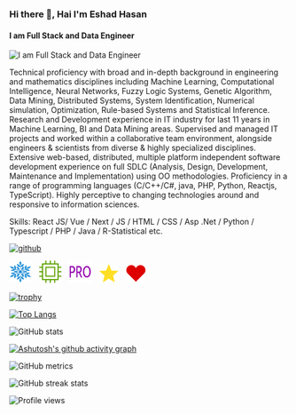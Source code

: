 ### Hi there 👋, Hai I'm Eshad Hasan
#### I am Full Stack and Data Engineer
![I am Full Stack and Data Engineer](https://res.cloudinary.com/duvqwdyz6/image/upload/v1662892956/personal/Screenshot_2B_2528274_2529_n6dr2a.png)

Technical proficiency with broad and in-depth background in
engineering and
mathematics disciplines including Machine Learning, Computational
Intelligence, Neural
Networks, Fuzzy Logic Systems, Genetic Algorithm, Data Mining,
Distributed Systems,
System Identification, Numerical simulation, Optimization,
Rule-based Systems and
Statistical Inference.
Research and Development experience in IT industry for last 11 years
in Machine
Learning, BI and Data Mining areas.
Supervised and managed IT projects and worked within a
collaborative team
environment, alongside engineers & scientists from diverse & highly
specialized
disciplines.
Extensive web-based, distributed, multiple platform independent
software
development experience on full SDLC (Analysis, Design,
Development, Maintenance and
Implementation) using OO methodologies.
Proficiency in a range of programming languages (C/C++/C#, java,
PHP, Python, Reactjs, TypeScript).
Highly perceptive to changing technologies around and responsive
to information
sciences.

Skills: React JS/ Vue / Next / JS / HTML / CSS / Asp .Net / Python / Typescript / PHP / Java / R-Statistical etc.



[<img src='https://cdn.jsdelivr.net/npm/simple-icons@3.0.1/icons/github.svg' alt='github' height='40'>](https://github.com/eshad)  

<a href='https://archiveprogram.github.com/'><img src='https://raw.githubusercontent.com/acervenky/animated-github-badges/master/assets/acbadge.gif' width='40' height='40'></a> <a href='https://docs.github.com/en/developers'><img src='https://raw.githubusercontent.com/acervenky/animated-github-badges/master/assets/devbadge.gif' width='40' height='40'></a> <a href='https://github.com/pricing'><img src='https://raw.githubusercontent.com/acervenky/animated-github-badges/master/assets/pro.gif' width='40' height='40'></a> <a href='https://stars.github.com/'><img src='https://raw.githubusercontent.com/acervenky/animated-github-badges/master/assets/starbadge.gif' width='35' height='35'></a> <a href='https://docs.github.com/en/github/supporting-the-open-source-community-with-github-sponsors'><img src='https://raw.githubusercontent.com/acervenky/animated-github-badges/master/assets/sponsorbadge.gif' width='35' height='35'></a> 

[![trophy](https://github-profile-trophy.vercel.app/?username=eshad)](https://github.com/ryo-ma/github-profile-trophy)

[![Top Langs](https://github-readme-stats.vercel.app/api/top-langs/?username=eshad)](https://github.com/anuraghazra/github-readme-stats)

![GitHub stats](https://github-readme-stats.vercel.app/api?username=eshad&show_icons=true&count_private=true)  

[![Ashutosh's github activity graph](https://github-readme-activity-graph.vercel.app/graph?username=eshad0&custom_title=Activity&hide_border=true)](https://github.com/ashutosh00710/github-readme-activity-graph)

![GitHub metrics](https://metrics.lecoq.io/eshad)  

![GitHub streak stats](https://github-readme-streak-stats.herokuapp.com/?user=eshad)  

![Profile views](https://gpvc.arturio.dev/eshad)  
